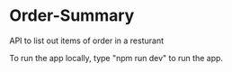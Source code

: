 # Order-Summary
API to list out items of order in a resturant 

To run the app locally, type "npm run dev" to run the app.
